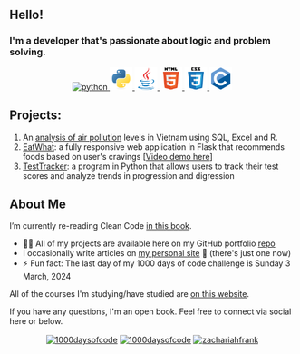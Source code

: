 ## Hello!

### I'm a developer that's passionate about logic and problem solving.

<p align="center"> 
<a href="https://www.ruby-lang.org/en" target="_blank"> <img src="https://www.vectorlogo.zone/logos/ruby-lang/ruby-lang-vertical.svg" alt="python" width="40" height="40"/> </a>
<a href="https://www.python.org" target="_blank"> <img src="https://raw.githubusercontent.com/devicons/devicon/master/icons/python/python-original.svg" alt="python" width="40" height="40"/> </a> 
<a href="https://www.java.com/" target="_blank"> <img src="https://raw.githubusercontent.com/devicons/devicon/master/icons/java/java-original.svg" alt="java" width="40" height="40"/> </a> 
<a href="https://www.w3.org/html/" target="_blank"> <img src="https://raw.githubusercontent.com/devicons/devicon/master/icons/html5/html5-original-wordmark.svg" alt="html5" width="40" height="40"/> </a>  
<a href="https://www.w3schools.com/css/" target="_blank"> <img src="https://raw.githubusercontent.com/devicons/devicon/master/icons/css3/css3-original-wordmark.svg" alt="css3" width="40" height="40"/> </a> 
<a href="https://www.cprogramming.com/" target="_blank"> <img src="https://raw.githubusercontent.com/devicons/devicon/master/icons/c/c-original.svg" alt="c" width="40" height="40"/> </a>
</p>

## Projects:

1) An [analysis of air pollution](https://github.com/1000daysofcode/1000daysofcode/blob/main/VN_Air_Pollution.ipynb) levels in Vietnam using SQL, Excel and R.
2) [EatWhat](https://github.com/1000daysofcode/eatwhat): a fully responsive web application in Flask that recommends foods based on user's cravings [[Video demo here](https://www.youtube.com/watch?v=8dbePBUvVkE&t=38s)]
3) [TestTracker](https://github.com/1000daysofcode/test_tracker): a program in Python that allows users to track their test scores and analyze trends in progression and digression

## About Me

I’m currently re-reading Clean Code [in this book](https://www.goodreads.com/book/show/3735293-clean-code).
 
* 👨‍💻 All of my projects are available here on my GitHub portfolio [repo](https://github.com/1000daysofcode/1000daysofcode/)
* I occasionally write articles on [my personal site](https://www.zachariahfrank.com/) 📝 (there's just one now)
* ⚡ Fun fact: The last day of my 1000 days of code challenge is Sunday
 3 March, 2024

 All of the courses I'm studying/have studied are [on this website](https://www.zachariahfrank.com/code.html).

 If you have any questions, I'm an open book. Feel free to connect via social here or below.

<p align="center">
<a href="https://instagram.com/1000daysofcode" target="blank"><img align="center" src="https://raw.githubusercontent.com/rahuldkjain/github-profile-readme-generator/master/src/images/icons/Social/instagram.svg" alt="1000daysofcode" height="20" width="30" /></a>
<a href="https://fb.com/1000daysofcode" target="blank"><img align="center" src="https://raw.githubusercontent.com/rahuldkjain/github-profile-readme-generator/master/src/images/icons/Social/facebook.svg" alt="1000daysofcode" height="20" width="30" /></a>
<a href="https://linkedin.com/in/zachariahfrank" target="blank"><img align="center" src="https://raw.githubusercontent.com/rahuldkjain/github-profile-readme-generator/master/src/images/icons/Social/linked-in-alt.svg" alt="zachariahfrank" height="20" width="30" /></a>
</p>
